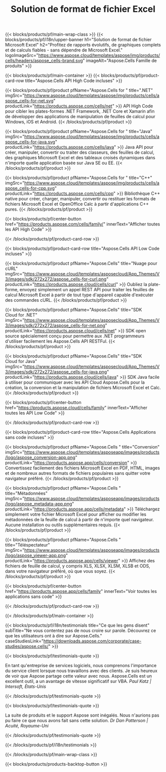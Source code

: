 ﻿---
title: Solution de format de fichier Excel
weight: 7730
url: /fr/
description: Créez des applications de manipulation de fichiers Excel à l'aide d'API High Code ou Low Code ou d'applications No Code pour afficher, comparer, inspecter ou convertir des fichiers Excel.
---
{{< blocks/products/pf/main-wrap-class >}}
{{< blocks/products/pf/i18n/upper-banner h1="Solution de format de fichier Microsoft Excel" h2="Profitez de rapports évolutifs, de graphiques complets et de calculs fiables - sans dépendre de Microsoft Excel." logoImageSrc="https://www.aspose.cloud/templates/aspose/img/products/cells/headers/aspose_cells-brand.svg" imageAlt="Aspose.Cells Famille de produits" >}}

{{< blocks/products/pf/main-container >}}
{{< blocks/products/pf/product-card-row title="Aspose.Cells API High Code incluses" >}}

{{< blocks/products/pf/product pfName="Aspose.Cells for " title=".NET" imgSrc="https://www.aspose.cloud/templates/aspose/img/products/cells/aspose_cells-for-net.svg" productLink="https://products.aspose.com/cells/net" >}}
API High Code pour cibler les plates-formes .NET Framework, .NET Core et Xamarin afin de développer des applications de manipulation de feuilles de calcul pour Windows, iOS et Android.
{{< /blocks/products/pf/product >}}

{{< blocks/products/pf/product pfName="Aspose.Cells for " title="Java" imgSrc="https://www.aspose.cloud/templates/aspose/img/products/cells/aspose_cells-for-java.svg" productLink="https://products.aspose.com/cells/java" >}}
Java API pour créer, manipuler, convertir ou traiter des classeurs, des feuilles de calcul, des graphiques Microsoft Excel et des tableaux croisés dynamiques dans n'importe quelle application basée sur Java SE ou EE.
{{< /blocks/products/pf/product >}}

{{< blocks/products/pf/product pfName="Aspose.Cells for " title="C++" imgSrc="https://www.aspose.cloud/templates/aspose/img/products/cells/aspose_cells-for-cpp.svg" productLink="https://products.aspose.com/cells/cpp" >}}
Bibliothèque C++ native pour créer, charger, manipuler, convertir ou restituer les formats de fichiers Microsoft Excel et OpenOffice Calc à partir d'applications C++ pures.
{{< /blocks/products/pf/product >}}

{{< blocks/products/pf/center-button href="https://products.aspose.com/cells/family/" innerText="Afficher toutes les API High Code" >}}

{{< /blocks/products/pf/product-card-row >}}

{{< blocks/products/pf/product-card-row title="Aspose.Cells API Low Code incluses" >}}

{{< blocks/products/pf/product pfName="Aspose.Cells" title="Nuage pour cURL" imgSrc="https://www.aspose.cloud/templates/asposecloud/App_Themes/V3/images/sdk/272x272/aspose_cells-for-curl.png" productLink="https://products.aspose.cloud/cells/curl" >}}
Oubliez la plate-forme, envoyez simplement un appel REST API pour traiter les feuilles de calcul Microsoft Excel à partir de tout type d'appareil capable d'exécuter des commandes cURL.
{{< /blocks/products/pf/product >}}

{{< blocks/products/pf/product pfName="Aspose.Cells" title="SDK Cloud for .NET" imgSrc="https://www.aspose.cloud/templates/asposecloud/App_Themes/V3/images/sdk/272x272/aspose_cells-for-net.png" productLink="https://products.aspose.cloud/cells/net" >}}
SDK open source spécialement conçu pour permettre aux .NET programmeurs d'utiliser facilement les Aspose.Cells API RESTFul.
{{< /blocks/products/pf/product >}}

{{< blocks/products/pf/product pfName="Aspose.Cells" title="SDK Cloud for Java" imgSrc="https://www.aspose.cloud/templates/asposecloud/App_Themes/V3/images/sdk/272x272/aspose_cells-for-java.png" productLink="https://products.aspose.cloud/cells/java" >}}
SDK Java facile à utiliser pour communiquer avec les API Cloud Aspose.Cells pour la création, la conversion et la manipulation de fichiers Microsoft Excel et Calc.
{{< /blocks/products/pf/product >}}

{{< blocks/products/pf/center-button href="https://products.aspose.cloud/cells/family" innerText="Afficher toutes les API Low Code" >}}

{{< /blocks/products/pf/product-card-row >}}

{{< blocks/products/pf/product-card-row title="Aspose.Cells Applications sans code incluses" >}}

{{< blocks/products/pf/product pfName="Aspose.Cells " title="Conversion" imgSrc="https://www.aspose.cloud/templates/asposeapp/images/products/logo/aspose_conversion-app.png" productLink="https://products.aspose.app/cells/conversion" >}}
Convertissez facilement des fichiers Microsoft Excel en PDF, HTML, images et de nombreux autres formats de fichiers populaires sans quitter votre navigateur préféré.
{{< /blocks/products/pf/product >}}

{{< blocks/products/pf/product pfName="Aspose.Cells " title="Métadonnées" imgSrc="https://www.aspose.cloud/templates/asposeapp/images/products/logo/aspose_metadata-app.png" productLink="https://products.aspose.app/cells/metadata" >}}
Téléchargez simplement votre fichier Microsoft Excel pour afficher ou modifier les métadonnées de la feuille de calcul à partir de n'importe quel navigateur. Aucune installation ou outils supplémentaires requis. 
{{< /blocks/products/pf/product >}}

{{< blocks/products/pf/product pfName="Aspose.Cells " title="Téléspectateur" imgSrc="https://www.aspose.cloud/templates/asposeapp/images/products/logo/aspose_viewer-app.png" productLink="https://products.aspose.app/cells/viewer" >}}
Affichez des fichiers de feuille de calcul, y compris XLS, XLSX, XLSM, XLSB et ODS, dans votre navigateur préféré, où que vous soyez.
{{< /blocks/products/pf/product >}}

{{< blocks/products/pf/center-button href="https://products.aspose.app/cells/family" innerText="Voir toutes les applications sans code" >}}

{{< /blocks/products/pf/product-card-row >}}

{{< /blocks/products/pf/main-container >}}

{{< blocks/products/pf/i18n/testimonials title="Ce que les gens disent" subTitle="Ne vous contentez pas de nous croire sur parole. Découvrez ce que les utilisateurs ont à dire sur Aspose.Cells." caseStudiesLink="https://downloads.aspose.com/corporate/case-studies/aspose.cells/" >}}

{{< blocks/products/pf/testimonials-quote >}}
<p class="first">
 En tant qu'entreprise de services logiciels, nous comprenons l'importance du service client lorsque nous travaillons avec des clients. Je suis heureux de voir que Aspose partage cette valeur avec nous. Aspose.Cells est un excellent outil, a un avantage de vitesse significatif sur VBA.
 <em>
  Paul Katz | Intersoft, États-Unis
 </em>
</p>

{{< /blocks/products/pf/testimonials-quote >}}

{{< blocks/products/pf/testimonials-quote >}}
<p class="second">
 La suite de produits et le support Aspose sont inégalés. Nous n'aurions pas pu faire ce que nous avons fait sans cette solution.
 <em>
  Dr Dan Patterson | Acuité, Royaume-Uni
 </em>
</p>

{{< /blocks/products/pf/testimonials-quote >}}

{{< /blocks/products/pf/i18n/testimonials >}}

{{< /blocks/products/pf/main-wrap-class >}}

{{< blocks/products/products-backtop-button >}}
